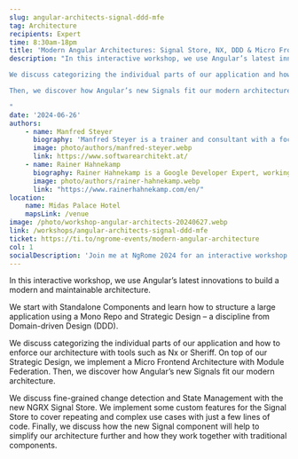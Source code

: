 ```yaml
---
slug: angular-architects-signal-ddd-mfe
tag: Architecture
recipients: Expert
time: 8:30am-18pm
title: 'Modern Angular Architectures: Signal Store, NX, DDD & Micro Frontends'
description: "In this interactive workshop, we use Angular’s latest innovations to build a modern and maintainable architecture. We start with Standalone Components and learn how to structure a large application using a Mono Repo and Strategic Design – a discipline from Domain-driven Design (DDD).  

We discuss categorizing the individual parts of our application and how to enforce our architecture with tools such as Nx or Sheriff. On top of our Strategic Design, we implement a Micro Frontend Architecture with Module Federation. 

Then, we discover how Angular’s new Signals fit our modern architecture. We discuss fine-grained change detection and State Management with the new NGRX Signal Store. We implement some custom features for the Signal Store to cover repeating and complex use cases with just a few lines of code. Finally, we discuss how the new Signal component will help to simplify our architecture further and how they work together with traditional components.

"
date: '2024-06-26'
authors: 
    - name: Manfred Steyer
      biography: 'Manfred Steyer is a trainer and consultant with a focus on Angular. Google Developer Expert (GDE) who writes for O’Reilly, the German Java Magazine, and windows.developer. He regularly speaks at conferences.'
      image: photo/authors/manfred-steyer.webp
      link: https://www.softwarearchitekt.at/
    - name: Rainer Hahnekamp
      biography: Rainer Hahnekamp is a Google Developer Expert, working as a trainer and consultant in the expert network of Angular Architects. Among his responsibilities is providing training sessions on Angular and Spring. In addition, he offers a weekly brief overview of relevant events in the Angular ecosystem on YouTube through ng-news.
      image: photo/authors/rainer-hahnekamp.webp 
      link: "https://www.rainerhahnekamp.com/en/"
location: 
    name: Midas Palace Hotel
    mapsLink: /venue
image: /photo/workshop-angular-architects-20240627.webp
link: /workshops/angular-architects-signal-ddd-mfe
ticket: https://ti.to/ngrome-events/modern-angular-architecture
col: 1
socialDescription: 'Join me at NgRome 2024 for an interactive workshop on "MODERN ANGULAR ARCHITECTURES: SIGNAL STORE, NX, DDD and MICRO FRONTENDS." Explore cutting-edge strategies for building maintainable Angular applications. Reserve your spot now! #NgRome #Angular #Workshop #Technology'
---
```


In this interactive workshop, we use Angular’s latest innovations to build a modern and maintainable architecture. 

We start with Standalone Components and learn how to structure a large application using a Mono Repo and Strategic Design – a discipline from Domain-driven Design (DDD).

We discuss categorizing the individual parts of our application and how to enforce our architecture with tools such as Nx or Sheriff. On top of our Strategic Design, we implement a Micro Frontend Architecture with Module Federation. Then, we discover how Angular’s new Signals fit our modern architecture. 

We discuss fine-grained change detection and State Management with the new NGRX Signal Store. We implement some custom features for the Signal Store to cover repeating and complex use cases with just a few lines of code. Finally, we discuss how the new Signal component will help to simplify our architecture further and how they work together with traditional components.